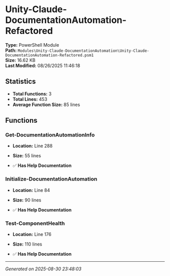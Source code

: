 # Unity-Claude-DocumentationAutomation-Refactored

**Type:** PowerShell Module  
**Path:** `Modules\Unity-Claude-DocumentationAutomation\Unity-Claude-DocumentationAutomation-Refactored.psm1`  
**Size:** 16.62 KB  
**Last Modified:** 08/26/2025 11:46:18  

## Statistics

- **Total Functions:** 3
- **Total Lines:** 453
- **Average Function Size:** 85 lines

## Functions


### Get-DocumentationAutomationInfo

- **Location:** Line 288
- **Size:** 55 lines

- ✅ **Has Help Documentation** 
### Initialize-DocumentationAutomation

- **Location:** Line 84
- **Size:** 90 lines

- ✅ **Has Help Documentation** 
### Test-ComponentHealth

- **Location:** Line 176
- **Size:** 110 lines

- ✅ **Has Help Documentation**

---
*Generated on 2025-08-30 23:48:03*
